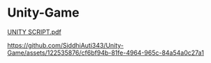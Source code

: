 # Unity-Game

[UNITY SCRIPT.pdf](https://github.com/SiddhiAuti343/Unity-Game/files/13258710/UNITY.SCRIPT.pdf)


https://github.com/SiddhiAuti343/Unity-Game/assets/122535876/cf6bf94b-81fe-4964-965c-84a54a0c27a1

